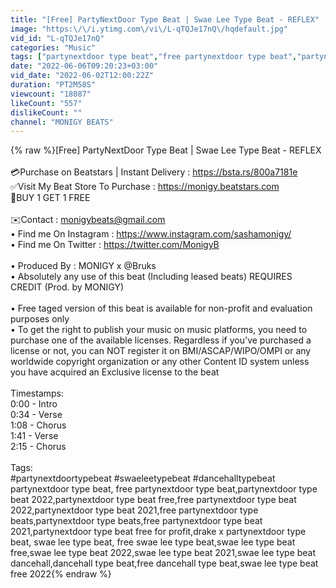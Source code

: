 ```yaml
---
title: "[Free] PartyNextDoor Type Beat | Swae Lee Type Beat - REFLEX"
image: "https:\/\/i.ytimg.com\/vi\/L-qTQJe17nQ\/hqdefault.jpg"
vid_id: "L-qTQJe17nQ"
categories: "Music"
tags: ["partynextdoor type beat","free partynextdoor type beat","partynextdoor type beat 2022"]
date: "2022-06-06T09:20:23+03:00"
vid_date: "2022-06-02T12:00:22Z"
duration: "PT2M58S"
viewcount: "18087"
likeCount: "557"
dislikeCount: ""
channel: "MONIGY BEATS"
---
```

{% raw %}[Free] PartyNextDoor Type Beat | Swae Lee Type Beat - REFLEX<br /><br />💳Purchase on Beatstars | Instant Delivery : <a rel="nofollow" target="blank" href="https://bsta.rs/800a7181e">https://bsta.rs/800a7181e</a><br />✅Visit My Beat Store To Purchase : <a rel="nofollow" target="blank" href="https://monigy.beatstars.com">https://monigy.beatstars.com</a><br />🎁BUY 1 GET 1 FREE<br /><br />✉️Contact : monigybeats@gmail.com<br />• Find me On Instagram : <a rel="nofollow" target="blank" href="https://www.instagram.com/sashamonigy/">https://www.instagram.com/sashamonigy/</a><br />• Find me On Twitter : <a rel="nofollow" target="blank" href="https://twitter.com/MonigyB">https://twitter.com/MonigyB</a><br /><br />• Produced By : MONIGY x @Bruks <br />• Absolutely any use of this beat (Including leased beats) REQUIRES CREDIT (Prod. by MONIGY)<br /><br />• Free taged version of this beat is available for non-profit and evaluation purposes only<br />• To get the right to publish your music on music platforms, you need to purchase one of the available licenses. Regardless if you've purchased a license or not, you can NOT register it on BMI/ASCAP/WIPO/OMPI or any worldwide copyright organization or any other Content ID system unless you have acquired an Exclusive license to the beat<br /><br />Timestamps:<br />0:00 - Intro<br />0:34 - Verse<br />1:08 - Chorus<br />1:41 - Verse<br />2:15 - Chorus<br /><br />Tags:<br />#partynextdoortypebeat #swaeleetypebeat #dancehalltypebeat <br />partynextdoor type beat, free partynextdoor type beat,partynextdoor type beat 2022,partynextdoor type beat free,free partynextdoor type beat 2022,partynextdoor type beat 2021,free partynextdoor type beats,partynextdoor type beats,free partynextdoor type beat 2021,partynextdoor type beat free for profit,drake x partynextdoor type beat, swae lee type beat, free swae lee type beat,swae lee type beat free,swae lee type beat 2022,swae lee type beat 2021,swae lee type beat dancehall,dancehall type beat,free dancehall type beat,swae lee type beat free 2022{% endraw %}
